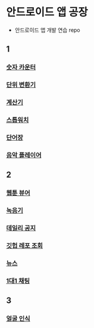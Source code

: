 # 안드로이드 앱 공장
- 안드로이드 앱 개발 연습 repo
## 1
### [숫자 카운터](./factory-1/Numcounter/)
### [단위 변환기](./factory-1/Convertlive/)
### [계산기](./factory-1/Calculator/)
### [스톱워치](./factory-1/Stopwatch/)
### [단어장](./factory-1/VocaNote/)
### [음악 플레이어](./factory-1/MusicPlayer/)

## 2
### [웹툰 뷰어](./factory-2/WebtoonViewer/)
### [녹음기](./factory-2/VoiceRecorder/)
### [데일리 공지](./factory-2/DailyNotices/)
### [깃헙 레포 조회](./factory-2/GitRepoSearch/)
### [뉴스](./factory-2/News/)
### [1대1 채팅](./factory-2/Chat/)

## 3
### [얼굴 인식](./factory-3/RecogFace/)